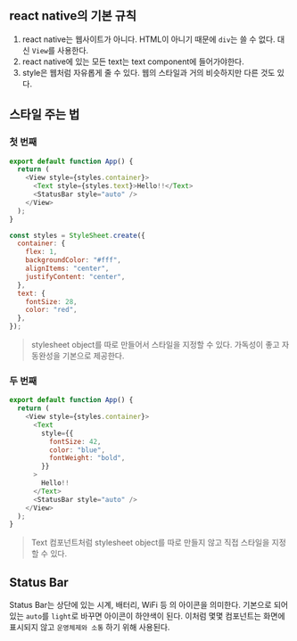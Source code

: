 ## react native의 기본 규칙

1. react native는 웹사이트가 아니다. HTML이 아니기 때문에 `div`는 쓸 수 없다. 대신 `View`를 사용한다.
2. react native에 있는 모든 text는 text component에 들어가야한다.
3. style은 웹처럼 자유롭게 줄 수 있다. 웹의 스타일과 거의 비슷하지만 다른 것도 있다.

## 스타일 주는 법

### 첫 번째

```js
export default function App() {
  return (
    <View style={styles.container}>
      <Text style={styles.text}>Hello!!</Text>
      <StatusBar style="auto" />
    </View>
  );
}

const styles = StyleSheet.create({
  container: {
    flex: 1,
    backgroundColor: "#fff",
    alignItems: "center",
    justifyContent: "center",
  },
  text: {
    fontSize: 28,
    color: "red",
  },
});
```

> stylesheet object를 따로 만들어서 스타일을 지정할 수 있다. 가독성이 좋고 자동완성을 기본으로 제공한다.

### 두 번째

```js
export default function App() {
  return (
    <View style={styles.container}>
      <Text
        style={{
          fontSize: 42,
          color: "blue",
          fontWeight: "bold",
        }}
      >
        Hello!!
      </Text>
      <StatusBar style="auto" />
    </View>
  );
}
```

> Text 컴포넌트처럼 stylesheet object를 따로 만들지 않고 직접 스타일을 지정할 수 있다.

## Status Bar

Status Bar는 상단에 있는 시계, 배터리, WiFi 등 의 아이콘을 의미한다. 기본으로 되어있는 `auto`를 `light`로 바꾸면 아이콘이 하얀색이 된다. 이처럼 몇몇 컴포넌트는 화면에 표시되지 않고 `운영체제와 소통` 하기 위해 사용된다.
